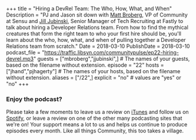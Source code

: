 +++
title = "Hiring a DevRel Team: The Who, How, What, and When"
Description = "PJ and Jason sit down with [Matt Broberg](https://twitter.com/mbbroberg), VP of Community at Sensu and [Jill Jubinski](https://twitter.com/jilljubs), ‎Senior Manager of Tech Recruiting at ‎Fastly to talk about hiring a Developer Relations team. From how to find the mythical creatures that form the right team to who your first hire should be, you'll learn about the who, how, what, and when of pulling together a Developer Relations team from scratch."
Date = 2018-03-10
PublishDate = 2018-03-10
podcast_file = "https://traffic.libsyn.com/communitypulse/ep22-hiring-devrel.mp3"
guests = ["mbroberg","jjubinski",] # The names of your guests, based on the filename without extension.
episode = "22"
hosts = ["jhand","pjhagerty"] # The names of your hosts, based on the filename without extension.
aliases = ["/22",]
explicit = "no" # values are "yes" or "no"
+++

### Enjoy the podcast?
Please take a few moments to leave us a review on [iTunes](https://itunes.apple.com/us/podcast/community-pulse/id1218368182?mt=2) and follow us on [Spotify](https://open.spotify.com/show/3I7g5WfMSgpWu38zZMjet?si=565TMb81SaWwrJYbAIeOxQ), or leave a review on one of the other many podcasting sites that we're on! Your support means a lot to us and helps us continue to produce episodes every month. Like all things Community, this too takes a village.

